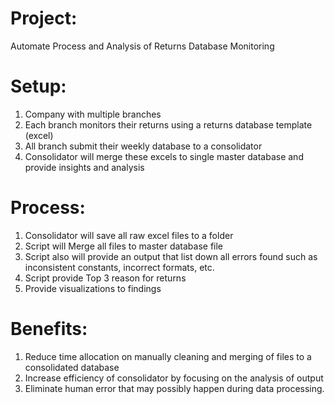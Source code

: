# Project:
Automate Process and Analysis of Returns Database Monitoring

# Setup: 
1.  Company with multiple branches
2.  Each branch monitors their returns using a returns database template (excel)
3.  All branch submit their weekly database to a consolidator
4.  Consolidator will merge these excels to single master database and provide insights and analysis

# Process:
1.  Consolidator will save all raw excel files to a folder
2.  Script will Merge all files to master database file
3.  Script also will provide an output that list down all errors found such as inconsistent constants, incorrect formats, etc.
4.  Script provide Top 3 reason for returns
5.  Provide visualizations to findings

# Benefits:
1.  Reduce time allocation on manually cleaning and merging of files to a consolidated database
2.  Increase efficiency of consolidator by focusing on the analysis of output
3.  Eliminate human error that may possibly happen during data processing.
